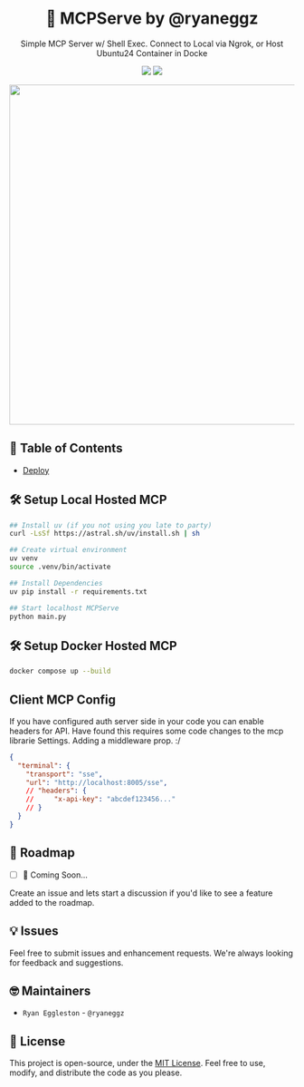 <h1 align="center">
  🤖 MCPServe by @ryaneggz
</h1>

<p align="center">
Simple MCP Server w/ Shell Exec. Connect to Local via Ngrok, or Host Ubuntu24 Container in Docke
</p>

<p align="center">
  <a href="#"><img src="https://img.shields.io/badge/View%20Documentation-Docs-yellow"></a>
  <a href="https://join.slack.com/t/promptengineersai/shared_invite/zt-21upjsftv-gX~gNjTCU~2HfbeM_ZwTEQ"><img src="https://img.shields.io/badge/Join%20our%20community-Slack-blue"></a>
</p>

<p align="center">
  <img src="#" width="600px" />
</p>

## 📖 Table of Contents

- [Deploy](https://github.com/promptengineers-ai/llm-server/blob/development/docs/deploy)

## 🛠️ Setup Local Hosted MCP

```bash
## Install uv (if you not using you late to party)
curl -LsSf https://astral.sh/uv/install.sh | sh

## Create virtual environment
uv venv
source .venv/bin/activate

## Install Dependencies
uv pip install -r requirements.txt

## Start localhost MCPServe
python main.py
```

## 🛠️ Setup Docker Hosted MCP

```bash
docker compose up --build
```

## Client MCP Config

If you have configured auth server side in your code you can enable headers for API.
Have found this requires some code changes to the mcp librarie Settings. Adding a middleware prop. :/

```json
{
  "terminal": {
    "transport": "sse",
    "url": "http://localhost:8005/sse",
    // "headers": {
    //     "x-api-key": "abcdef123456..."
    // }
  }
}
```

## 🚀 Roadmap

- [ ] 🤖 Coming Soon...

Create an issue and lets start a discussion if you'd like to see a feature added to the roadmap.

## 💡 Issues

Feel free to submit issues and enhancement requests. We're always looking for feedback and suggestions.

## 🤓 Maintainers

- `Ryan Eggleston` - `@ryaneggz`

## 📜 License

This project is open-source, under the [MIT License](LICENSE). Feel free to use, modify, and distribute the code as you please.
